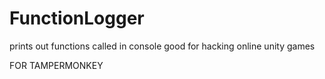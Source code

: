 # FunctionLogger
prints out functions called in console good for hacking online unity games

FOR TAMPERMONKEY

